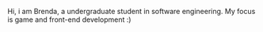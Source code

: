 Hi, i am Brenda, a undergraduate student in software engineering. My focus is game and front-end development :) 


<!---
BrendaL0pes/BrendaL0pes is a ✨ special ✨ repository because its `README.md` (this file) appears on your GitHub profile.
You can click the Preview link to take a look at your changes.
--->
